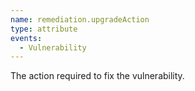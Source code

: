 ```yaml
---
name: remediation.upgradeAction
type: attribute
events:
  - Vulnerability
---
```


The action required to fix the vulnerability.
